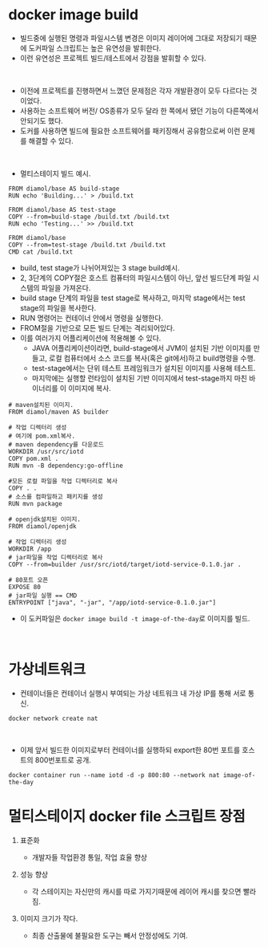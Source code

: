# docker image build

- 빌드중에 실행된 명령과 파일시스템 변경은 이미지 레이어에 그대로 저장되기 때문에 도커파일 스크립트는 높은 유연성을 발휘한다.
- 이런 유연성은 프로젝트 빌드/테스트에서 강점을 발휘할 수 있다.

<br>

- 이전에 프로젝트를 진행하면서 느꼈던 문제점은 각자 개발환경이 모두 다르다는 것이었다.
- 사용하는 소프트웨어 버전/ OS종류가 모두 달라 한 쪽에서 됐던 기능이 다른쪽에서 안되기도 했다.
- 도커를 사용하면 빌드에 필요한 소프트웨어를 패키징해서 공유함으로써 이런 문제를 해결할 수 있다.

<br>

- 멀티스테이지 빌드 예시.

```
FROM diamol/base AS build-stage
RUN echo 'Building...' > /build.txt

FROM diamol/base AS test-stage
COPY --from=build-stage /build.txt /build.txt
RUN echo 'Testing...' >> /build.txt

FROM diamol/base
COPY --from=test-stage /build.txt /build.txt
CMD cat /build.txt
```

- build, test stage가 나뉘어져있는 3 stage build예시.
- 2, 3단계의 COPY절은 호스트 컴퓨터의 파일시스템이 아닌, 앞선 빌드단계 파일 시스템의 파일을 가져온다.
- build stage 단계의 파일을 test stage로 복사하고, 마지막 stage에서는 test stage의 파일을 복사한다.
- RUN 명령어는 컨테이너 안에서 명령을 실행한다.
- FROM절을 기반으로 모든 빌드 단계는 격리되어있다.
- 이를 여러가지 어플리케이션에 적용해볼 수 있다.
	- JAVA 어플리케이션이라면, build-stage에서 JVM이 설치된 기반 이미지를 만들고, 로컬 컴퓨터에서 소스 코드를 복사(혹은 git에서)하고 build명령을 수행.
	- test-stage에서는 단위 테스트 프레임워크가 설치된 이미지를 사용해 테스트.
	- 마지막에는 실행할 런타임이 설치된 기반 이미지에서 test-stage까지 마친 바이너리를 이 이미지에 복사.

```
# maven설치된 이미지.
FROM diamol/maven AS builder

# 작업 디렉터리 생성
# 여기에 pom.xml복사.
# maven dependency를 다운로드
WORKDIR /usr/src/iotd
COPY pom.xml .
RUN mvn -B dependency:go-offline

#모든 로컬 파일을 작업 디렉터리로 복사
COPY . .
# 소스를 컴파일하고 패키지를 생성
RUN mvn package

# openjdk설치된 이미지.
FROM diamol/openjdk

# 작업 디렉터리 생성
WORKDIR /app
# jar파일을 작업 디렉터리로 복사
COPY --from=builder /usr/src/iotd/target/iotd-service-0.1.0.jar .

# 80포트 오픈
EXPOSE 80
# jar파일 실행 == CMD
ENTRYPOINT ["java", "-jar", "/app/iotd-service-0.1.0.jar"]
```

- 이 도커파일은 `docker image build -t image-of-the-day`로 이미지를 빌드.

<br>


# 가상네트워크 


- 컨테이너들은 컨테이너 실행시 부여되는 가상 네트워크 내 가상 IP를 통해 서로 통신.

```
docker network create nat
```

<br>

- 이제 앞서 빌드한 이미지로부터 컨테이너를 실행하되 export한 80번 포트를 호스트의 800번포트로 공개.

```
docker container run --name iotd -d -p 800:80 --network nat image-of-the-day
```


# 멀티스테이지 docker file 스크립트 장점

1. 표준화
	- 개발자들 작업환경 통일, 작업 효율 향상

2. 성능 향상
	- 각 스테이지는 자신만의 캐시를 따로 가지기때문에 레이어 캐시를 찾으면 빨라짐.

3. 이미지 크기가 작다.
	- 최종 산출물에 불필요한 도구는 빼서 안정성에도 기여.



